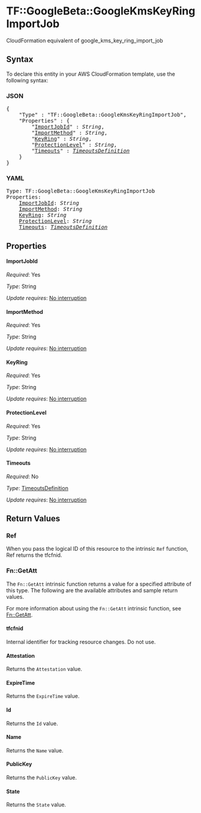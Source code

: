 # TF::GoogleBeta::GoogleKmsKeyRingImportJob

CloudFormation equivalent of google_kms_key_ring_import_job

## Syntax

To declare this entity in your AWS CloudFormation template, use the following syntax:

### JSON

<pre>
{
    "Type" : "TF::GoogleBeta::GoogleKmsKeyRingImportJob",
    "Properties" : {
        "<a href="#importjobid" title="ImportJobId">ImportJobId</a>" : <i>String</i>,
        "<a href="#importmethod" title="ImportMethod">ImportMethod</a>" : <i>String</i>,
        "<a href="#keyring" title="KeyRing">KeyRing</a>" : <i>String</i>,
        "<a href="#protectionlevel" title="ProtectionLevel">ProtectionLevel</a>" : <i>String</i>,
        "<a href="#timeouts" title="Timeouts">Timeouts</a>" : <i><a href="timeoutsdefinition.md">TimeoutsDefinition</a></i>
    }
}
</pre>

### YAML

<pre>
Type: TF::GoogleBeta::GoogleKmsKeyRingImportJob
Properties:
    <a href="#importjobid" title="ImportJobId">ImportJobId</a>: <i>String</i>
    <a href="#importmethod" title="ImportMethod">ImportMethod</a>: <i>String</i>
    <a href="#keyring" title="KeyRing">KeyRing</a>: <i>String</i>
    <a href="#protectionlevel" title="ProtectionLevel">ProtectionLevel</a>: <i>String</i>
    <a href="#timeouts" title="Timeouts">Timeouts</a>: <i><a href="timeoutsdefinition.md">TimeoutsDefinition</a></i>
</pre>

## Properties

#### ImportJobId

_Required_: Yes

_Type_: String

_Update requires_: [No interruption](https://docs.aws.amazon.com/AWSCloudFormation/latest/UserGuide/using-cfn-updating-stacks-update-behaviors.html#update-no-interrupt)

#### ImportMethod

_Required_: Yes

_Type_: String

_Update requires_: [No interruption](https://docs.aws.amazon.com/AWSCloudFormation/latest/UserGuide/using-cfn-updating-stacks-update-behaviors.html#update-no-interrupt)

#### KeyRing

_Required_: Yes

_Type_: String

_Update requires_: [No interruption](https://docs.aws.amazon.com/AWSCloudFormation/latest/UserGuide/using-cfn-updating-stacks-update-behaviors.html#update-no-interrupt)

#### ProtectionLevel

_Required_: Yes

_Type_: String

_Update requires_: [No interruption](https://docs.aws.amazon.com/AWSCloudFormation/latest/UserGuide/using-cfn-updating-stacks-update-behaviors.html#update-no-interrupt)

#### Timeouts

_Required_: No

_Type_: <a href="timeoutsdefinition.md">TimeoutsDefinition</a>

_Update requires_: [No interruption](https://docs.aws.amazon.com/AWSCloudFormation/latest/UserGuide/using-cfn-updating-stacks-update-behaviors.html#update-no-interrupt)

## Return Values

### Ref

When you pass the logical ID of this resource to the intrinsic `Ref` function, Ref returns the tfcfnid.

### Fn::GetAtt

The `Fn::GetAtt` intrinsic function returns a value for a specified attribute of this type. The following are the available attributes and sample return values.

For more information about using the `Fn::GetAtt` intrinsic function, see [Fn::GetAtt](https://docs.aws.amazon.com/AWSCloudFormation/latest/UserGuide/intrinsic-function-reference-getatt.html).

#### tfcfnid

Internal identifier for tracking resource changes. Do not use.

#### Attestation

Returns the <code>Attestation</code> value.

#### ExpireTime

Returns the <code>ExpireTime</code> value.

#### Id

Returns the <code>Id</code> value.

#### Name

Returns the <code>Name</code> value.

#### PublicKey

Returns the <code>PublicKey</code> value.

#### State

Returns the <code>State</code> value.

